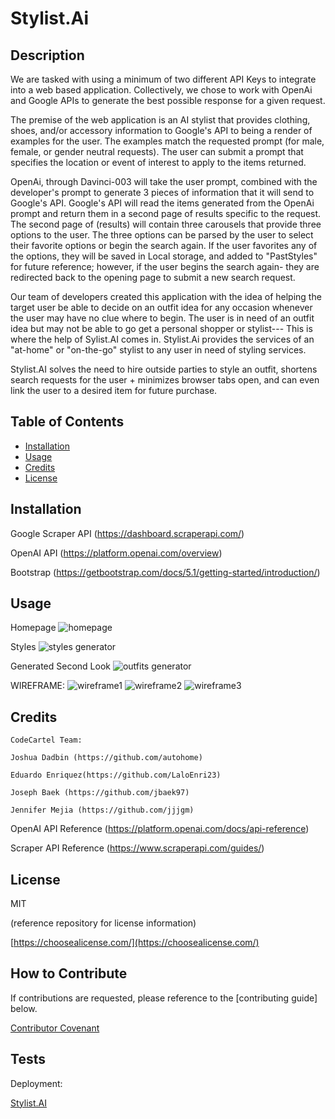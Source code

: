 # Stylist.Ai

## Description

We are tasked with using a minimum of two different API Keys to integrate into a web based application. Collectively, we chose to work with OpenAi and Google APIs to generate the best possible response for a given request.

The premise of the web application is an AI stylist that provides clothing, shoes, and/or accessory information to Google's API to being a render of examples for the user.
The examples match the requested prompt (for male, female, or gender neutral requests). The user can submit a prompt that specifies the location or event of interest to apply to the items returned.

OpenAi, through Davinci-003 will take the user prompt, combined with the developer's prompt to generate 3 pieces of information that it will send to Google's API. Google's API will read the items generated from the OpenAi prompt and return them in a second page of results specific to the request. The second page of (results) will contain three carousels that provide three options to the user. The three options can be parsed by the user to select their favorite options or begin the search again.
If the user favorites any of the options, they will be saved in Local storage, and added to "PastStyles" for future reference; however, if the user begins the search again- they are redirected back to the opening page to submit a new search request.

Our team of developers created this application with the idea of helping the target user be able to decide on an outfit idea for any occasion whenever the user may have no clue where to begin. The user is in need of an outfit idea but may not be able to go get a personal shopper or stylist--- This is where the help of Sylist.AI comes in.
Stylist.Ai provides the services of an "at-home" or "on-the-go" stylist to any user in need of styling services.

Stylist.AI solves the need to hire outside parties to style an outfit, shortens search requests for the user + minimizes browser tabs open, and can even link the user to a desired item for future purchase.

## Table of Contents

- [Installation](#installation)
- [Usage](#usage)
- [Credits](#credits)
- [License](#license)

## Installation

Google Scraper API (https://dashboard.scraperapi.com/)

OpenAI API (https://platform.openai.com/overview)

Bootstrap (https://getbootstrap.com/docs/5.1/getting-started/introduction/)

## Usage

Homepage
![homepage](./assets/%20images/deployedhomepage.png)

Styles
![styles generator](./assets/%20images/stylesandpast.png)

Generated Second Look
![outfits generator](./assets/%20images/generatedresults.html.png)

WIREFRAME:
![wireframe1](./assets/%20images/wireframe1.png)
![wireframe2](./assets/%20images/wireframe2.png)
![wireframe3](./assets/%20images/wireframe3.png)
## Credits

    CodeCartel Team:

    Joshua Dadbin (https://github.com/autohome)

    Eduardo Enriquez(https://github.com/LaloEnri23)

    Joseph Baek (https://github.com/jbaek97)

    Jennifer Mejia (https://github.com/jjjgm)

OpenAI API Reference (https://platform.openai.com/docs/api-reference)

Scraper API Reference (https://www.scraperapi.com/guides/)

## License

MIT

(reference repository for license information)

[https://choosealicense.com/](https://choosealicense.com/)

## How to Contribute

If contributions are requested, please reference to the [contributing guide] below.

[Contributor Covenant](https://www.contributor-covenant.org/)

## Tests

Deployment:

[Stylist.AI](https://autohome.github.io/jenhua-joerdo/)
